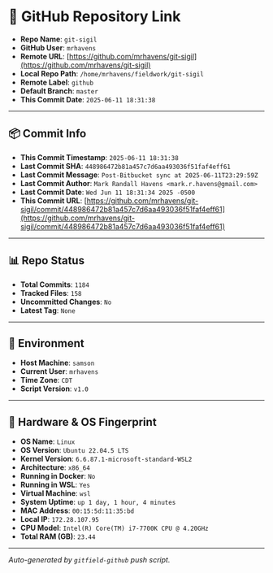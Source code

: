 # 🔗 GitHub Repository Link

- **Repo Name**: `git-sigil`
- **GitHub User**: `mrhavens`
- **Remote URL**: [https://github.com/mrhavens/git-sigil](https://github.com/mrhavens/git-sigil)
- **Local Repo Path**: `/home/mrhavens/fieldwork/git-sigil`
- **Remote Label**: `github`
- **Default Branch**: `master`
- **This Commit Date**: `2025-06-11 18:31:38`

---

## 📦 Commit Info

- **This Commit Timestamp**: `2025-06-11 18:31:38`
- **Last Commit SHA**: `448986472b81a457c7d6aa493036f51faf4eff61`
- **Last Commit Message**: `Post-Bitbucket sync at 2025-06-11T23:29:59Z`
- **Last Commit Author**: `Mark Randall Havens <mark.r.havens@gmail.com>`
- **Last Commit Date**: `Wed Jun 11 18:31:34 2025 -0500`
- **This Commit URL**: [https://github.com/mrhavens/git-sigil/commit/448986472b81a457c7d6aa493036f51faf4eff61](https://github.com/mrhavens/git-sigil/commit/448986472b81a457c7d6aa493036f51faf4eff61)

---

## 📊 Repo Status

- **Total Commits**: `1184`
- **Tracked Files**: `158`
- **Uncommitted Changes**: `No`
- **Latest Tag**: `None`

---

## 🧭 Environment

- **Host Machine**: `samson`
- **Current User**: `mrhavens`
- **Time Zone**: `CDT`
- **Script Version**: `v1.0`

---

## 🧬 Hardware & OS Fingerprint

- **OS Name**: `Linux`
- **OS Version**: `Ubuntu 22.04.5 LTS`
- **Kernel Version**: `6.6.87.1-microsoft-standard-WSL2`
- **Architecture**: `x86_64`
- **Running in Docker**: `No`
- **Running in WSL**: `Yes`
- **Virtual Machine**: `wsl`
- **System Uptime**: `up 1 day, 1 hour, 4 minutes`
- **MAC Address**: `00:15:5d:11:35:bd`
- **Local IP**: `172.28.107.95`
- **CPU Model**: `Intel(R) Core(TM) i7-7700K CPU @ 4.20GHz`
- **Total RAM (GB)**: `23.44`

---

_Auto-generated by `gitfield-github` push script._

